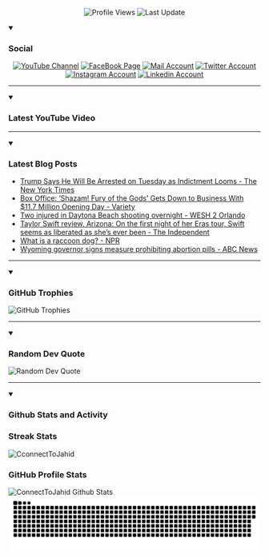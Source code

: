   <p align="center">
<img alt="Profile Views" title="Profile Views" src="https://komarev.com/ghpvc/?username=connecttojahid&style=for-the-badge&color=29bf12"/>
  <img alt="Last Update" title="Last Update" src="https://img.shields.io/github/last-commit/connecttojahid/connecttojahid?logo=markdown&label=LAST+UPDATE&color=29bf12&style=for-the-badge"/>
   </p>

<details open>
 <summary><h3>Social</h3></summary>
   <p align="center">
      <a href="https://youtube.com/channel/UCA_8UJgFWmFQ4byY0OaYxYA?sub_confirmation=1">
         <img alt="YouTube Channel" title="YouTube Channel" src="https://img.shields.io/badge/YouTube-%23FF0000.svg?logo=YouTube&logoColor=white"/></a> 
      <a href="https://facebook.com/connecttojahid">
         <img alt="FaceBook Page" title="FaceBook Page" src="https://img.shields.io/badge/FaceBook-%234267B2.svg?logo=FaceBook&logoColor=white"/></a>
      <a href="mailto:mail@jahid.eu.org">
         <img alt="Mail Account" title="Mail Account" src="https://img.shields.io/badge/Mail-%23c71610.svg?logo=Gmail&logoColor=white"/></a>
      <a href="https://twitter.com/connecttojahid">
         <img alt="Twitter Account" title="Twitter Account" src="https://img.shields.io/badge/Twitter-%231DA1F2.svg?logo=Twitter&logoColor=white"/></a>
      <a href="https://instagram.com/connecttojahid">
         <img alt="Instagram Account" title="Instagram Account" src="https://img.shields.io/badge/Instagram-%23E4405F.svg?logo=Instagram&logoColor=white"/></a>
      <a href="https://linkedin.com/in/connecttojahid">
         <img alt="Linkedin Account" title="Linkedin Account" src="https://img.shields.io/badge/Linkedin-%230072b1.svg?logo=Linkedin&logoColor=white"/></a>
   </p>

---
</details>

<details open>
 <summary><h3>Latest YouTube Video</h3></summary>


<!-- BEGIN VID -->

<!-- END VID -->

---

</details>

<details open>
 <summary><h3>Latest Blog Posts</h3></summary>


<!-- BLOG-POST-LIST:START -->
- [Trump Says He Will Be Arrested on Tuesday as Indictment Looms - The New York Times](https://news.google.com/rss/articles/CBMiVGh0dHBzOi8vd3d3Lm55dGltZXMuY29tLzIwMjMvMDMvMTgvdXMvcG9saXRpY3MvdHJ1bXAtaW5kaWN0bWVudC1hcnJlc3QtcHJvdGVzdHMuaHRtbNIBAA?oc=5)
- [Box Office: ‘Shazam! Fury of the Gods’ Gets Down to Business With $11.7 Million Opening Day - Variety](https://news.google.com/rss/articles/CBMiYmh0dHBzOi8vdmFyaWV0eS5jb20vMjAyMy9maWxtL2JveC1vZmZpY2Uvc2hhemFtLWZ1cnktb2YtdGhlLWdvZHMtZGMtY29taWNzLW9wZW5pbmctZGF5LTEyMzU1NTU5NzIv0gFmaHR0cHM6Ly92YXJpZXR5LmNvbS8yMDIzL2ZpbG0vYm94LW9mZmljZS9zaGF6YW0tZnVyeS1vZi10aGUtZ29kcy1kYy1jb21pY3Mtb3BlbmluZy1kYXktMTIzNTU1NTk3Mi9hbXAv?oc=5)
- [Two injured in Daytona Beach shooting overnight - WESH 2 Orlando](https://news.google.com/rss/articles/CBMiSGh0dHBzOi8vd3d3Lndlc2guY29tL2FydGljbGUvdHdvLWluanVyZWQtZGF5dG9uYS1iZWFjaC1zaG9vdGluZy80MzM1NTQxM9IBTGh0dHBzOi8vd3d3Lndlc2guY29tL2FtcC9hcnRpY2xlL3R3by1pbmp1cmVkLWRheXRvbmEtYmVhY2gtc2hvb3RpbmcvNDMzNTU0MTM?oc=5)
- [Taylor Swift review, Arizona: On the first night of her Eras tour, Swift seems as liberated as she’s ever been - The Independent](https://news.google.com/rss/articles/CBMicmh0dHBzOi8vd3d3LmluZGVwZW5kZW50LmNvLnVrL2FydHMtZW50ZXJ0YWlubWVudC9tdXNpYy9yZXZpZXdzL3RheWxvci1zd2lmdC1yZXZpZXctYXJpem9uYS1lcmFzLXRvdXItYjIzMDM0ODEuaHRtbNIBdmh0dHBzOi8vd3d3LmluZGVwZW5kZW50LmNvLnVrL2FydHMtZW50ZXJ0YWlubWVudC9tdXNpYy9yZXZpZXdzL3RheWxvci1zd2lmdC1yZXZpZXctYXJpem9uYS1lcmFzLXRvdXItYjIzMDM0ODEuaHRtbD9hbXA?oc=5)
- [What is a raccoon dog? - NPR](https://news.google.com/rss/articles/CBMiT2h0dHBzOi8vd3d3Lm5wci5vcmcvMjAyMy8wMy8xOC8xMTY0NTI3NTIzL3JhY2Nvb24tZG9ncy1jb3JvbmF2aXJ1cy13dWhhbi1tYXJrZXTSAQA?oc=5)
- [Wyoming governor signs measure prohibiting abortion pills - ABC News](https://news.google.com/rss/articles/CBMiZmh0dHBzOi8vYWJjbmV3cy5nby5jb20vVVMvd2lyZVN0b3J5L3d5b21pbmctZ292ZXJub3Itc2lnbnMtbWVhc3VyZS1wcm9oaWJpdGluZy1hYm9ydGlvbi1waWxscy05Nzk1NTQwNtIBamh0dHBzOi8vYWJjbmV3cy5nby5jb20vYW1wL1VTL3dpcmVTdG9yeS93eW9taW5nLWdvdmVybm9yLXNpZ25zLW1lYXN1cmUtcHJvaGliaXRpbmctYWJvcnRpb24tcGlsbHMtOTc5NTU0MDY?oc=5)
<!-- BLOG-POST-LIST:END -->

---

</details>

<details open>
 <summary><h3>GitHub Trophies</h3></summary>


<img alt="GitHub Trophies" title="GitHub Trophies" src="https://github-profile-trophy.vercel.app/?username=connecttojahid&column=8&theme=gruvbox&no-frame=true"/>

---

</details>

<details open>
 <summary><h3>Random Dev Quote</h3></summary>


<img alt="Random Dev Quote" title="Random Dev Quote" src="https://quotes-github-readme.vercel.app/api?type=horizontal&theme=radical"/>

---

</details>


<details open> 
  <summary><h3>Github Stats and Activity</h3></summary>

  <h3>Streak Stats</h3>

  <p>
      <img title="Streak Stats" alt=CconnectToJahid Streak" src="https://streak-stats.demolab.com/?user=connecttojahid&theme=monokai-metallian&hide_border=true"/>

  <h3>GitHub Profile Stats</h3>

  <img alt="ConnectToJahid Github Stats" src="https://denvercoder1-github-readme-stats.vercel.app/api/?username=connecttojahid&show_icons=true&include_all_commits=true&count_private=true&theme=react&hide_border=true&bg_color=1F222E&title_color=F85D7F&icon_color=F8D866" height="192px"/>
  <br/>


<img alt="Contributions" title="Contributions" src="https://github.com/connecttojahid/connecttojahid/blob/contributions/snake.svg"/>
